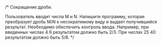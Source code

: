 /* Сокращение дроби.

Пользователь вводит числа M и N. Напишите программу, которая преобразует дробь M/N к несократимому виду и выдает получившийся результат.
Необходимо обеспечить контроль ввода.
Например, при введенных числах 4 6 результатом должно быть 2/3.
При числах 25 40 результатом должно быть 5/8.
*/
